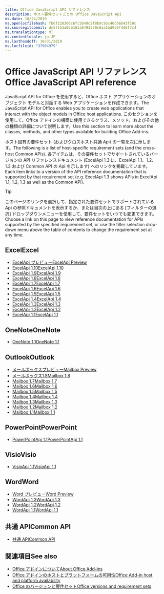 ```yaml
---
title: Office JavaScript API リファレンス
description: ホスト要件セットごとの Office JavaScript Api
ms.date: 10/24/2019
ms.openlocfilehash: fb6f228306c6fc5840c2f8b9c9bc46d56b43f50c
ms.sourcegitcommit: dc57153a05b103a8493370c8aa1bd936f4d5f7c4
ms.translationtype: MT
ms.contentlocale: ja-JP
ms.lasthandoff: 10/31/2019
ms.locfileid: "37904979"
---
```

# <a name="office-javascript-api-reference"></a><span data-ttu-id="dece3-103">Office JavaScript API リファレンス</span><span class="sxs-lookup"><span data-stu-id="dece3-103">Office JavaScript API reference</span></span>

<span data-ttu-id="dece3-104">JavaScript API for Office を使用すると、Office ホスト アプリケーションのオブジェクト モデルと対話する Web アプリケーションを作成できます。</span><span class="sxs-lookup"><span data-stu-id="dece3-104">The JavaScript API for Office enables you to create web applications that interact with the object models in Office host applications.</span></span> <span data-ttu-id="dece3-105">このセクションを使用して、Office アドインの構築に使用できるクラス、メソッド、およびその他の種類の詳細について説明します。</span><span class="sxs-lookup"><span data-stu-id="dece3-105">Use this section to learn more about the classes, methods, and other types available for building Office Add-ins.</span></span>

<span data-ttu-id="dece3-106">ホスト固有の要件セット (およびクロスホスト共通 Api) の一覧を次に示します。</span><span class="sxs-lookup"><span data-stu-id="dece3-106">The following is a list of host-specific requirement sets (and the cross-host Common APIs).</span></span> <span data-ttu-id="dece3-107">各アイテムは、その要件セットでサポートされているバージョンの API リファレンスドキュメント (ExcelApi 1.3 に、ExcelApi 1.1、1.2、1.3 および Common API の Api を示します) へのリンクを掲載しています。</span><span class="sxs-lookup"><span data-stu-id="dece3-107">Each item links to a version of the API reference documentation that is supported by that requirement set (e.g. ExcelApi 1.3 shows APIs in ExcelApi 1.1, 1.2, 1.3 as well as the Common API).</span></span>

> [!TIP]
> <span data-ttu-id="dece3-108">このページのリンクを選択して、指定された要件セットでサポートされている Api の参照ドキュメントを表示するか、または目次の上にある [フィルターの選択] ドロップダウンメニューを使用して、要件セットをいつでも変更できます。</span><span class="sxs-lookup"><span data-stu-id="dece3-108">Choose a link on this page to view reference documentation for APIs supported by the specified requirement set, or use the filter selection drop-down menu above the table of contents to change the requirement set at any time.</span></span>

## <a name="excel"></a><span data-ttu-id="dece3-109">Excel</span><span class="sxs-lookup"><span data-stu-id="dece3-109">Excel</span></span>

- [<span data-ttu-id="dece3-110">ExcelApi プレビュー</span><span class="sxs-lookup"><span data-stu-id="dece3-110">ExcelApi Preview</span></span>](/javascript/api/excel?view=excel-js-preview)
- [<span data-ttu-id="dece3-111">ExcelApi 1.10</span><span class="sxs-lookup"><span data-stu-id="dece3-111">ExcelApi 1.10</span></span>](/javascript/api/excel?view=excel-js-1.10)
- [<span data-ttu-id="dece3-112">ExcelApi 1.9</span><span class="sxs-lookup"><span data-stu-id="dece3-112">ExcelApi 1.9</span></span>](/javascript/api/excel?view=excel-js-1.9)
- [<span data-ttu-id="dece3-113">ExcelApi 1.8</span><span class="sxs-lookup"><span data-stu-id="dece3-113">ExcelApi 1.8</span></span>](/javascript/api/excel?view=excel-js-1.8)
- [<span data-ttu-id="dece3-114">ExcelApi 1.7</span><span class="sxs-lookup"><span data-stu-id="dece3-114">ExcelApi 1.7</span></span>](/javascript/api/excel?view=excel-js-1.7)
- [<span data-ttu-id="dece3-115">ExcelApi 1.6</span><span class="sxs-lookup"><span data-stu-id="dece3-115">ExcelApi 1.6</span></span>](/javascript/api/excel?view=excel-js-1.6)
- [<span data-ttu-id="dece3-116">ExcelApi 1.5</span><span class="sxs-lookup"><span data-stu-id="dece3-116">ExcelApi 1.5</span></span>](/javascript/api/excel?view=excel-js-1.5)
- [<span data-ttu-id="dece3-117">ExcelApi 1.4</span><span class="sxs-lookup"><span data-stu-id="dece3-117">ExcelApi 1.4</span></span>](/javascript/api/excel?view=excel-js-1.4)
- [<span data-ttu-id="dece3-118">ExcelApi 1.3</span><span class="sxs-lookup"><span data-stu-id="dece3-118">ExcelApi 1.3</span></span>](/javascript/api/excel?view=excel-js-1.3)
- [<span data-ttu-id="dece3-119">ExcelApi 1.2</span><span class="sxs-lookup"><span data-stu-id="dece3-119">ExcelApi 1.2</span></span>](/javascript/api/excel?view=excel-js-1.2)
- [<span data-ttu-id="dece3-120">ExcelApi 1.1</span><span class="sxs-lookup"><span data-stu-id="dece3-120">ExcelApi 1.1</span></span>](/javascript/api/excel?view=excel-js-1.1)

## <a name="onenote"></a><span data-ttu-id="dece3-121">OneNote</span><span class="sxs-lookup"><span data-stu-id="dece3-121">OneNote</span></span>

- [<span data-ttu-id="dece3-122">OneNote 1.1</span><span class="sxs-lookup"><span data-stu-id="dece3-122">OneNote 1.1</span></span>](/javascript/api/onenote?view=onenote-js-1.1)

## <a name="outlook"></a><span data-ttu-id="dece3-123">Outlook</span><span class="sxs-lookup"><span data-stu-id="dece3-123">Outlook</span></span>

- [<span data-ttu-id="dece3-124">メールボックスプレビュー</span><span class="sxs-lookup"><span data-stu-id="dece3-124">Mailbox Preview</span></span>](/javascript/api/outlook?view=outlook-js-preview)
- [<span data-ttu-id="dece3-125">メールボックス1.8</span><span class="sxs-lookup"><span data-stu-id="dece3-125">Mailbox 1.8</span></span>](/javascript/api/outlook?view=outlook-js-1.8)
- [<span data-ttu-id="dece3-126">Mailbox 1.7</span><span class="sxs-lookup"><span data-stu-id="dece3-126">Mailbox 1.7</span></span>](/javascript/api/outlook?view=outlook-js-1.7)
- [<span data-ttu-id="dece3-127">Mailbox 1.6</span><span class="sxs-lookup"><span data-stu-id="dece3-127">Mailbox 1.6</span></span>](/javascript/api/outlook?view=outlook-js-1.6)
- [<span data-ttu-id="dece3-128">Mailbox 1.5</span><span class="sxs-lookup"><span data-stu-id="dece3-128">Mailbox 1.5</span></span>](/javascript/api/outlook?view=outlook-js-1.5)
- [<span data-ttu-id="dece3-129">Mailbox 1.4</span><span class="sxs-lookup"><span data-stu-id="dece3-129">Mailbox 1.4</span></span>](/javascript/api/outlook?view=outlook-js-1.4)
- [<span data-ttu-id="dece3-130">Mailbox 1.3</span><span class="sxs-lookup"><span data-stu-id="dece3-130">Mailbox 1.3</span></span>](/javascript/api/outlook?view=outlook-js-1.3)
- [<span data-ttu-id="dece3-131">Mailbox 1.2</span><span class="sxs-lookup"><span data-stu-id="dece3-131">Mailbox 1.2</span></span>](/javascript/api/outlook?view=outlook-js-1.2)
- [<span data-ttu-id="dece3-132">Mailbox 1.1</span><span class="sxs-lookup"><span data-stu-id="dece3-132">Mailbox 1.1</span></span>](/javascript/api/outlook?view=outlook-js-1.1)

## <a name="powerpoint"></a><span data-ttu-id="dece3-133">PowerPoint</span><span class="sxs-lookup"><span data-stu-id="dece3-133">PowerPoint</span></span>

- [<span data-ttu-id="dece3-134">PowerPointApi 1.1</span><span class="sxs-lookup"><span data-stu-id="dece3-134">PowerPointApi 1.1</span></span>](/javascript/api/powerpoint?view=powerpoint-js-1.1)

## <a name="visio"></a><span data-ttu-id="dece3-135">Visio</span><span class="sxs-lookup"><span data-stu-id="dece3-135">Visio</span></span>

- [<span data-ttu-id="dece3-136">VisioApi 1.1</span><span class="sxs-lookup"><span data-stu-id="dece3-136">VisioApi 1.1</span></span>](/javascript/api/visio?view=visio-js-1.1)

## <a name="word"></a><span data-ttu-id="dece3-137">Word</span><span class="sxs-lookup"><span data-stu-id="dece3-137">Word</span></span>

- [<span data-ttu-id="dece3-138">Word プレビュー</span><span class="sxs-lookup"><span data-stu-id="dece3-138">Word Preview</span></span>](/javascript/api/word?view=word-js-preview)
- [<span data-ttu-id="dece3-139">WordApi 1.3</span><span class="sxs-lookup"><span data-stu-id="dece3-139">WordApi 1.3</span></span>](/javascript/api/word?view=word-js-1.3)
- [<span data-ttu-id="dece3-140">WordApi 1.2</span><span class="sxs-lookup"><span data-stu-id="dece3-140">WordApi 1.2</span></span>](/javascript/api/word?view=word-js-1.2)
- [<span data-ttu-id="dece3-141">WordApi 1.1</span><span class="sxs-lookup"><span data-stu-id="dece3-141">WordApi 1.1</span></span>](/javascript/api/word?view=word-js-1.1)

## <a name="common-api"></a><span data-ttu-id="dece3-142">共通 API</span><span class="sxs-lookup"><span data-stu-id="dece3-142">Common API</span></span>

- [<span data-ttu-id="dece3-143">共通 API</span><span class="sxs-lookup"><span data-stu-id="dece3-143">Common API</span></span>](/javascript/api/office?view=common-js)

## <a name="see-also"></a><span data-ttu-id="dece3-144">関連項目</span><span class="sxs-lookup"><span data-stu-id="dece3-144">See also</span></span>

- [<span data-ttu-id="dece3-145">Office アドインについて</span><span class="sxs-lookup"><span data-stu-id="dece3-145">About Office Add-ins</span></span>](/office/dev/add-ins/overview)
- [<span data-ttu-id="dece3-146">Office アドインのホストとプラットフォームの可用性</span><span class="sxs-lookup"><span data-stu-id="dece3-146">Office Add-in host and platform availability</span></span>](/office/dev/add-ins/overview/office-add-in-availability)
- [<span data-ttu-id="dece3-147">Office のバージョンと要件セット</span><span class="sxs-lookup"><span data-stu-id="dece3-147">Office versions and requirement sets</span></span>](/office/dev/add-ins/develop/office-versions-and-requirement-sets)
